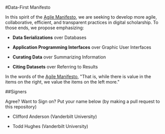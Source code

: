 #Data-First Manifesto

In this spirit of the [Agile Manifesto](http://www.agilemanifesto.org/),
we are seeking to develop more agile, collaborative, efficient, and
transparent practices in digital scholarship. To those ends, we propose
emphasizing:

* **Data Serializations** over Databases

* **Application Programming Interfaces** over Graphic User Interfaces

* **Curating Data** over Summarizing Information

* **Citing Datasets** over Referring to Results

In the words of the [Agile Manifesto](http://www.agilemanifesto.org/),
"That is, while there is value in the items on the right, we value the
items on the left more."

##Signers

Agree? Want to Sign on? Put your name below (by making a pull request to this repository)

* Clifford Anderson (Vanderbilt University)

* Todd Hughes (Vanderbilt University)
